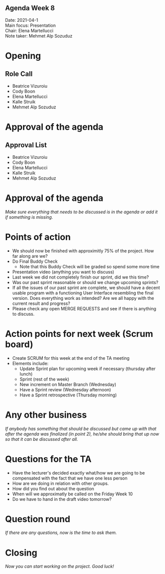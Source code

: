 ## Agenda Week 8
Date:           2021-04-1  
Main focus:     Presentation  
Chair:          Elena Martellucci  
Note taker:     Mehmet Alp Sozuduz  


# Opening
## Role Call
 - Beatrice Vizuroiu
 - Cody Boon
 - Elena Martellucci
 - Kalle Struik
 - Mehmet Alp Sozuduz


# Approval of the agenda
## Approval List
 - Beatrice Vizuroiu
 - Cody Boon
 - Elena Martellucci
 - Kalle Struik
 - Mehmet Alp Sozuduz 


# Approval of the agenda
*Make sure everything that needs to be discussed is in the agenda or add it if something is missing.*

# Points of action
- We should now be finished with approximitly 75% of the project. How far along are we?
- Do Final Buddy Check
    - Note that this Buddy Check will be graded so spend some more time 
- Presentation video (anything you want to discuss) 
- Last week we did not completely finish our sprint, did we this time?
- Was our past sprint reasonable or should we change upcoming sprints?
- If all the issues of our past sprint are complete, we should have a decent usable program with a functioning User Interface resembling the final version. Does everything work as intended? Are we all happy with the current result and progress?
- Please check any open MERGE REQUESTS and see if there is anything to discuss.

# Action points for next week (Scrum board)
- Create SCRUM for this week at the end of the TA meeting
- Elements include:
	- Update Sprint plan for upcoming week if necessary (thursday after lunch)
	- Sprint (rest of the week)
	- New increment on Master Branch (Wednesday)
	- Have a Sprint review (Wednesday afternoon)
	- Have a Sprint retrospective (Thursday morning)

# Any other business
*If anybody has something that should be discussed but came up with that after the agenda was finalized (in point 2), he/she should bring that up now so that it can be discussed after all.*

# Questions for the TA
- Have the lecturer's decided exactly what/how we are going to be compensated with the fact that we have one less person 
- How are we doing in relation with other groups.
- How did you find out about the question 
- When will we approximatly be called on the Friday Week 10
- Do we have to hand in the draft video tomorrow?


# Question round
*If there are any questions, now is the time to ask them.*

# Closing
*Now you can start working on the project. Good luck!*